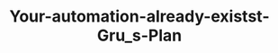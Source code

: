 ---
title: Your-automation-already-existst-Gru_s-Plan
image: assets/images/memes/Your-automation-already-existst-Gru_s-Plan.png
---